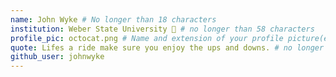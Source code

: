 ```yaml
---
name: John Wyke # No longer than 18 characters
institution: Weber State University 🚩 # no longer than 58 characters
profile_pic: octocat.png # Name and extension of your profile picture(ex. mona.png)
quote: Lifes a ride make sure you enjoy the ups and downs. # no longer than 100 characters
github_user: johnwyke
---
```

